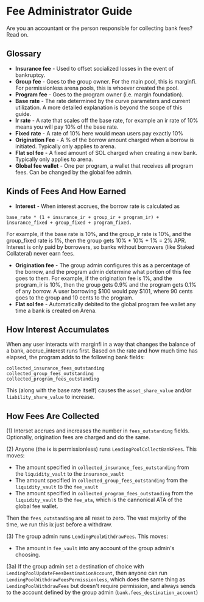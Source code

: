 # Fee Administrator Guide

Are you an accountant or the person responsible for collecting bank fees? Read on.

## Glossary

- **Insurance fee** - Used to offset socialized losses in the event of bankruptcy. 
- **Group fee** - Goes to the group owner. For the main pool, this is marginfi. For permissionless arena pools, this is whoever created the pool.
- **Program fee** - Goes to the program owner (i.e. margin foundation).
- **Base rate** - The rate determined by the curve parameters and current utilization. A more detailed explanation is beyond the scope of this guide.
- **Ir rate** - A rate that scales off the base rate, for example an ir rate of 10% means you will pay 10% of the base rate. 
- **Fixed rate** - A rate of 10% here would mean users pay exactly 10%
- **Origination Fee** - A % of the borrow amount charged when a borrow is initiated. Typically only applies to arena.
- **Flat sol fee** - A fixed amount of SOL charged when creating a new bank. Typically only applies to arena.
- **Global fee wallet** - One per program, a wallet that receives all program fees. Can be changed
  by the global fee admin.

## Kinds of Fees And How Earned

- **Interest** - When interest accrues, the borrow rate is calculated as 
```
base_rate * (1 + insurance_ir + group_ir + program_ir) + insurance_fixed + group_fixed + program_fixed.
```
For example, if the base rate is 10%, and the group_ir rate is 10%, and the group_fixed rate is 1%,
then the group gets 10% * 10% + 1% = 2% APR. Interest is only paid by borrowers, so banks without
borrowers (like Staked Collateral) never earn fees.
- **Origination fee** - The group admin configures this as a percentage of the borrow, and the
  program admin determine what portion of this fee goes to them. For example, if the origination fee
  is 1%, and the program_ir is 10%, then the group gets 0.9% and the program gets 0.1% of any
  borrow. A user borrowing \$100 would pay \$101, where 90 cents goes to the group and 10 cents to
  the program.
- **Flat sol fee** - Automatically debited to the global program fee wallet any time a bank is created on Arena.

## How Interest Accumulates

When any user interacts with marginfi in a way that changes the balance of a bank,
accrue_interest runs first. Based on the rate and how much time has elapsed, the program adds to the
following bank fields:
```
collected_insurance_fees_outstanding
collected_group_fees_outstanding
collected_program_fees_outstanding
```
This (along with the base rate itself) causes the `asset_share_value` and/or `liability_share_value`
to increase.

## How Fees Are Collected

(1) Interset accrues and increases the number in `fees_outstanding` fields. Optionally, origination
fees are charged and do the same.

(2) Anyone (the ix is permissionless) runs `LendingPoolCollectBankFees`. This moves:
* The amount specified in `collected_insurance_fees_outstanding` from the `liquidity_vault` to the
  `insurance_vault`
* The amount specified in `collected_group_fees_outstanding` from the `liquidity_vault` to the `fee_vault`
* The amount specified in `collected_program_fees_outstanding` from the `liquidity_vault` to the
    `fee_ata`, which is the cannonical ATA of the global fee wallet.

Then the `fees_outstanding` are all reset to zero. The vast majority of the time, we run this ix just before a withdraw.

(3) The group admin runs `LendingPoolWithdrawFees`. This moves:
* The amount in `fee_vault` into any account of the group admin's choosing. 

(3a) If the group admin set a destination of choice with `LendingPoolUpdateFeesDestinationAccount`,
then anyone can run `LendingPoolWithdrawFeesPermissionless`, which does the same thing as
`LendingPoolWithdrawFees` but doesn't require permission, and always sends to the account defined by
the group admin (`bank.fees_destination_account`)
